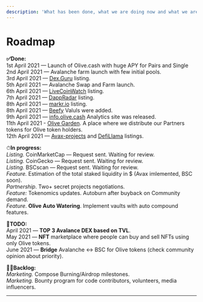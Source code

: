 ```yaml
---
description: 'What has been done, what we are doing now and what we are planning to do'
---
```


# Roadmap

**✅Done:**  
1st April 2021 — Launch of Olive.cash with huge APY for Pairs and Single   
2nd April 2021 — Avalanche farm launch with few initial pools.  
3rd April 2021 — [Dex.Guru](https://dex.guru/token/0x617724974218a18769020a70162165a539c07e8a-bsc) listing.  
5th April 2021 — Avalanche Swap and Farm launch.  
6th April 2021 — [LiveCoinWatch](https://www.livecoinwatch.com/price/OliveCashToken-OLIVE) listing.  
7th April 2021 — [DappRadar](https://dappradar.com/binance-smart-chain/defi/olive-cash) listing.  
8th April 2021 — [markr.io](https://t.co/NkazORLlX1?amp=1) listing.  
8th April 2021 — [Beefy](https://twitter.com/OliveCashBsc/status/1380092944493993985) Valuls were added.  
9th April 2021 — [info.olive.cash](https://info.olive.cash) Analytics site was released.  
11th April 2021 - [Olive Garden](https://olive-cash.medium.com/welcome-to-the-olive-garden-pool-d5cf3385482a). A place where we distribute our Partners tokens for Olive token holders.  
12th April 2021 — [Avax-projects](https://www.avax-projects.com/) and [DefiLlama](https://defillama.com/home) listings.  
  
  
⏱**In progress:**  
_Listing._ CoinMarketCap  — Request sent. Waiting for review.  
_Listing._ CoinGecko — Request sent. Waiting for review.  
_Listing._ BSCscan — Request sent. Waiting for review.  
_Feature._ Estimation of the total staked liquidity in $ \(Avax imlemented, BSC soon\).  
_Partnership_. Two+ secret projects negotiations.  
_Feature:_ Tokenomics updates. Autoburn after buyback on Community demand.  
_Feature_. **Olive Auto Watering**. Implement vaults with auto compound features.  
  
🚀**TODO:**  
April 2021 — **TOP 3 Avalance DEX based on TVL**.  
May 2021 — **NFT** marketplace where people can buy and sell NFTs using only Olive tokens.  
June 2021 — **Bridge** Avalanche &lt;-&gt; BSC for Olive tokens \(check community opinion about priority\).  
  
👨‍💻**Backlog:**  
_Marketing._ Compose Burning/Airdrop milestones.  
_Marketing._ Bounty program for code contributors, volunteers, media influencers.  
****

